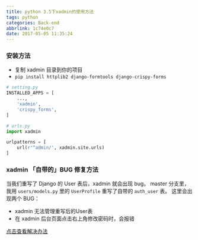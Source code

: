 ```yaml
---
title: python 3.5下xadmin的使用方法
tags: python
categories: Back-end
abbrlink: 1c74e0c7
date: 2017-05-05 11:35:24
---
```


### 安装方法
- 复制 xadmin 目录到你的项目
- `pip install httplib2 django-formtools django-crispy-forms`
```python
# setting.py
INSTALLED_APPS = [
    ...,
    'xadmin',
    'crispy_forms',
]

```

```python
# urls.py
import xadmin

urlpatterns = [
    url(r'^admin/', xadmin.site.urls)
]
```

### xadmin 「自带的」BUG 修复方法
当我们重写了 Django 的 User 表后，xadmin 就会出现 bug。
master 分支里，我用 `users/models.py` 里的 `UserProfile` 重写了自带的 `auth_user` 表。
这里会出现两个 BUG：
- xadmin 无法管理重写后的User表
- 在 xadmin 后台页面点击右上角修改密码时，会报错

[点击查看解决办法](http://www.cnblogs.com/vincenshen/articles/6528344.html)


